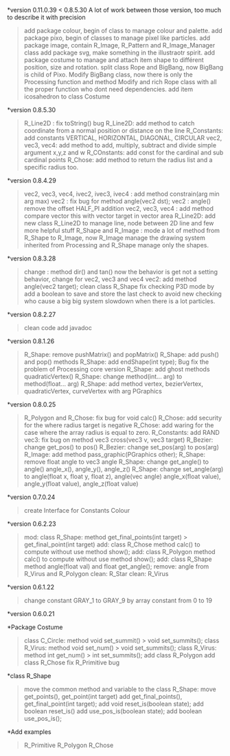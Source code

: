 *version 0.11.0.39 < 0.8.5.30
A lot of work between those version, too much to describe it with precision
>add package colour, begin of class to manage colour and palette.
>add package pixo, begin of classes to manage pixel like particles.
>add package image, contain R_Image, R_Pattern and R_Image_Manager class
>add package svg, make something in the illustraotr spirit.
>add package costume to manage and attach item shape to différent position, size and rotation.
>split class Rope and BigBang, now BigBang is child of Pixo.
>Modify BigBang class, now there is only the Processing function and method
>Modify and rich Rope class with all the proper function who dont need dependencies.
>add item icosahedron to class Costume




*version 0.8.5.30
>R_Line2D : fix toString() bug
>R_Line2D: add method to catch coordinate from a normal position or distance on the line
>R_Constants: add constants VERTICAL, HORIZONTAL, DIAGONAL, CIRCULAR
>vec2, vec3, vec4: add method to add, multiply, subtract and divide simple argument x,y,z and w
>R_COnstants: add const for the cardinal and sub cardinal points
>R_Chose: add method to return the radius list and a specific radius too.

*version 0.8.4.29
>vec2, vec3, vec4, ivec2, ivec3, ivec4 : add method constrain(arg min arg max)
>vec2 : fix bug for method angle(vec2 dst);
>vec2 : angle() remove the offset HALF_PI addition
>vec2, vec3, vec4 : add method compare vector this with vector target in vector area
>R_Line2D: add new class R_Line2D to manage line, node between 2D line and few more helpful stuff
>R_Shape and R_Image : mode a lot of method from R_Shape to R_Image, now R_Image manage the drawing system inherited from Processing and R_Shape manage only the shapes.



*version 0.8.3.28 
>change : method dir() and tan() now the behavior is get not a setting behavior, change for vec2, vec3 and vec4
>vec2: add method angle(vec2 target);
>clean class R_Shape
>fix checking P3D mode by add a boolean to save and store the last check to avoid new checking who cause a big big system slowdown when there is a lot particles.



*version 0.8.2.27

>clean code
>add javadoc


*version 0.8.1.26 

>R_Shape: remove pushMatrix() and popMatrix()
>R_Shape: add push() and pop() methods
>R_Shape: add endShape(int type);
>Bug fix the problem of Processing core version
>R_Shape: add ghost methods quadraticVertex()
>R_Shape: change method(int... arg) to method(float... arg)
>R_Shape: add method vertex, bezierVertex, quadraticVertex, curveVertex with arg PGraphics



*version 0.8.0.25

>R_Polygon and R_Chose: fix bug for void calc()
>R_Chose: add security for the where radius target is negative
>R_Chose: add waring for the case where the array radius is equal to zero.
>R_Constants: add RAND
>vec3: fix bug on method vec3 cross(vec3 v, vec3 target)
>R_Bezier: change get_pos() to pos()
>R_Bezier: change set_pos(arg) to pos(arg)
>R_Image: add method pass_graphic(PGraphics other);
>R_Shape: remove float angle to vec3 angle
>R_Shape: change get_angle() to angle() angle_x(), angle_y(), angle_z()
>R_Shape: change set_angle(arg) to angle(float x, float y, float z), angle(vec angle) angle_x(float value), angle_y(float value), angle_z(float value)

*version 0.7.0.24

> create Interface for Constants Colour

*version 0.6.2.23

>mod: class R_Shape: method get_final_points(int target) > get_final_point(int target)
>add: class R_Chose method calc() to compute without use method show();
>add: class R_Polygon method calc() to compute without use method show();
>add: class R_Shape method angle(float val) and float get_angle();
>remove: angle from R_Virus and R_Polygon
>clean: R_Star
>clean: R_Virus




*version 0.6.1.22

>change constant GRAY_1 to GRAY_9 by array constant from 0 to 19






*version 0.6.0.21

*Package Costume

> class C_Circle: method void set_summit() > void set_summits();
> class R_Virus: method void set_num()     > void set_summits();
> class R_Virus: method int get_num()      > int set_summits();
> add class R_Polygon
> add class R_Chose
> fix R_Primitive bug

*class R_Shape

> move the common method and variable to the class R_Shape: 
> move get_points(), get_point(int target) 
> add get_final_points(), get_final_point(int target);
> add void reset_is(boolean state);
> add boolean reset_is()
> add use_pos_is(boolean state);
> add boolean use_pos_is();

*Add examples

>R_Primitive
>R_Polygon
>R_Chose

